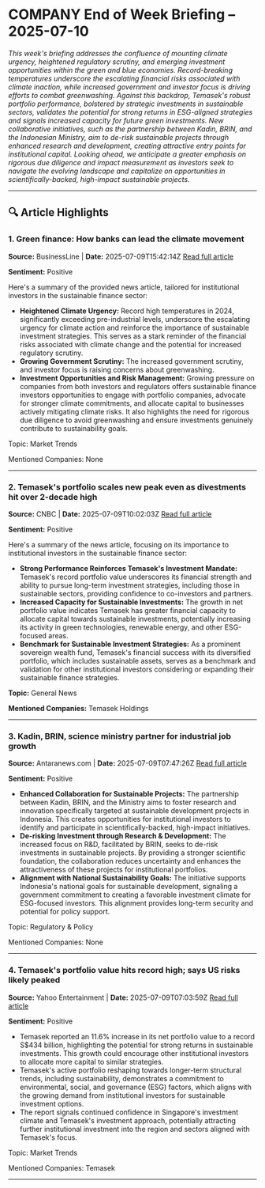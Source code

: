 # COMPANY End of Week Briefing – 2025-07-10

_This week's briefing addresses the confluence of mounting climate urgency, heightened regulatory scrutiny, and emerging investment opportunities within the green and blue economies. Record-breaking temperatures underscore the escalating financial risks associated with climate inaction, while increased government and investor focus is driving efforts to combat greenwashing. Against this backdrop, Temasek's robust portfolio performance, bolstered by strategic investments in sustainable sectors, validates the potential for strong returns in ESG-aligned strategies and signals increased capacity for future green investments. New collaborative initiatives, such as the partnership between Kadin, BRIN, and the Indonesian Ministry, aim to de-risk sustainable projects through enhanced research and development, creating attractive entry points for institutional capital. Looking ahead, we anticipate a greater emphasis on rigorous due diligence and impact measurement as investors seek to navigate the evolving landscape and capitalize on opportunities in scientifically-backed, high-impact sustainable projects._

---

## 🔍 Article Highlights

### 1. Green finance: How banks can lead the climate movement
**Source:** BusinessLine | **Date:** 2025-07-09T15:42:14Z
[Read full article](https://www.thehindubusinessline.com/opinion/green-finance-how-banks-can-lead-the-climate-movement/article69792560.ece)

**Sentiment:** Positive

Here's a summary of the provided news article, tailored for institutional investors in the sustainable finance sector:

*   **Heightened Climate Urgency:** Record high temperatures in 2024, significantly exceeding pre-industrial levels, underscore the escalating urgency for climate action and reinforce the importance of sustainable investment strategies. This serves as a stark reminder of the financial risks associated with climate change and the potential for increased regulatory scrutiny.
*   **Growing Government Scrutiny:** The increased government scrutiny, and investor focus is raising concerns about greenwashing.
*   **Investment Opportunities and Risk Management:** Growing pressure on companies from both investors and regulators offers sustainable finance investors opportunities to engage with portfolio companies, advocate for stronger climate commitments, and allocate capital to businesses actively mitigating climate risks. It also highlights the need for rigorous due diligence to avoid greenwashing and ensure investments genuinely contribute to sustainability goals.

Topic: Market Trends

Mentioned Companies: None

---

### 2. Temasek's portfolio scales new peak even as divestments hit over 2-decade high
**Source:** CNBC | **Date:** 2025-07-09T10:02:03Z
[Read full article](https://www.cnbc.com/2025/07/09/temasek-net-portfolio-value-soars-divestments-hit-over-2-decade-high.html)

**Sentiment:** Positive

Here's a summary of the news article, focusing on its importance to institutional investors in the sustainable finance sector:

*   **Strong Performance Reinforces Temasek's Investment Mandate:** Temasek's record portfolio value underscores its financial strength and ability to pursue long-term investment strategies, including those in sustainable sectors, providing confidence to co-investors and partners.
*   **Increased Capacity for Sustainable Investments:** The growth in net portfolio value indicates Temasek has greater financial capacity to allocate capital towards sustainable investments, potentially increasing its activity in green technologies, renewable energy, and other ESG-focused areas.
*   **Benchmark for Sustainable Investment Strategies:** As a prominent sovereign wealth fund, Temasek's financial success with its diversified portfolio, which includes sustainable assets, serves as a benchmark and validation for other institutional investors considering or expanding their sustainable finance strategies.

**Topic:** General News

**Mentioned Companies:** Temasek Holdings

---

### 3. Kadin, BRIN, science ministry partner for industrial job growth
**Source:** Antaranews.com | **Date:** 2025-07-09T07:47:26Z
[Read full article](https://en.antaranews.com/news/365065/kadin-brin-science-ministry-partner-for-industrial-job-growth)

**Sentiment:** Positive

*   **Enhanced Collaboration for Sustainable Projects:** The partnership between Kadin, BRIN, and the Ministry aims to foster research and innovation specifically targeted at sustainable development projects in Indonesia. This creates opportunities for institutional investors to identify and participate in scientifically-backed, high-impact initiatives.
*   **De-risking Investment through Research & Development:** The increased focus on R&D, facilitated by BRIN, seeks to de-risk investments in sustainable projects. By providing a stronger scientific foundation, the collaboration reduces uncertainty and enhances the attractiveness of these projects for institutional portfolios.
*   **Alignment with National Sustainability Goals:** The initiative supports Indonesia's national goals for sustainable development, signaling a government commitment to creating a favorable investment climate for ESG-focused investors. This alignment provides long-term security and potential for policy support.

Topic: Regulatory & Policy

Mentioned Companies: None

---

### 4. Temasek's portfolio value hits record high; says US risks likely peaked
**Source:** Yahoo Entertainment | **Date:** 2025-07-09T07:03:59Z
[Read full article](https://finance.yahoo.com/news/temaseks-portfolio-value-hits-record-070359201.html)

**Sentiment:** Positive

*   Temasek reported an 11.6% increase in its net portfolio value to a record S$434 billion, highlighting the potential for strong returns in sustainable investments. This growth could encourage other institutional investors to allocate more capital to similar strategies.
*   Temasek's active portfolio reshaping towards longer-term structural trends, including sustainability, demonstrates a commitment to environmental, social, and governance (ESG) factors, which aligns with the growing demand from institutional investors for sustainable investment options.
*   The report signals continued confidence in Singapore's investment climate and Temasek's investment approach, potentially attracting further institutional investment into the region and sectors aligned with Temasek's focus.

Topic: Market Trends

Mentioned Companies: Temasek

---
